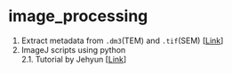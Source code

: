 # image_processing  

1. Extract metadata from `.dm3`(TEM) and `.tif`(SEM) [[Link](https://github.com/jehyunlee/image_processing/blob/master/meta2jpg/dm3_to_metajpg_190625.md)]  
2. ImageJ scripts using python  
2.1. Tutorial by Jehyun [[Link](https://github.com/jehyunlee/image_processing/blob/master/imagej_script_python/tutorial_jehyun.md)]  
